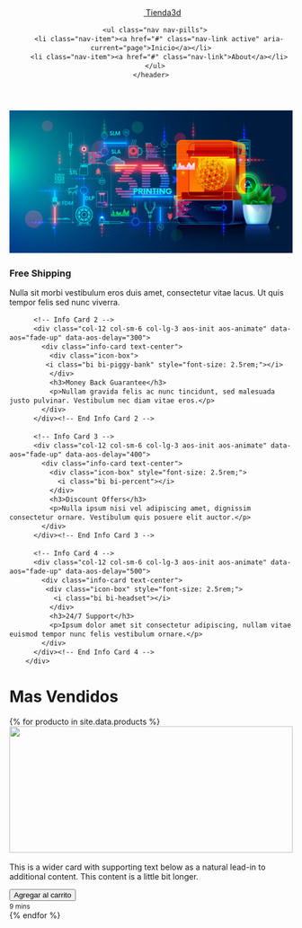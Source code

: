 <div class="container">
    <header class="d-flex flex-wrap justify-content-center py-3 mb-4 border-bottom">
      <a href="/" class="d-flex align-items-center mb-3 mb-md-0 me-md-auto link-body-emphasis text-decoration-none">
        <svg class="bi me-2" width="40" height="32" aria-hidden="true"><use xlink:href="#bootstrap"></use></svg>
        <span class="fs-4">Tienda3d</span>
      </a>

      <ul class="nav nav-pills">
        <li class="nav-item"><a href="#" class="nav-link active" aria-current="page">Inicio</a></li>
        <li class="nav-item"><a href="#" class="nav-link">About</a></li>
      </ul>
    </header>
  </div>
  <div class="p-4 p-md-5 mb-4 rounded text-body-emphasis bg-body-secondary">
   <img src="./assets/img/head.jpg" class="img-fluid" width="1296">
  </div>
  <div class="row g-4 justify-content-center">
          <!-- Info Card 1 -->
          <div class="col-12 col-sm-6 col-lg-3 aos-init aos-animate" data-aos="fade-up" data-aos-delay="200">
            <div class="info-card text-center">
              <div class="icon-box">
              <i class="bi bi-truck" style="font-size: 2.5rem;"></i>
              </div>
              <h3>Free Shipping</h3>
              <p>Nulla sit morbi vestibulum eros duis amet, consectetur vitae lacus. Ut quis tempor felis sed nunc viverra.</p>
            </div>
          </div><!-- End Info Card 1 -->

          <!-- Info Card 2 -->
          <div class="col-12 col-sm-6 col-lg-3 aos-init aos-animate" data-aos="fade-up" data-aos-delay="300">
            <div class="info-card text-center">
              <div class="icon-box">
             <i class="bi bi-piggy-bank" style="font-size: 2.5rem;"></i>
              </div>
              <h3>Money Back Guarantee</h3>
              <p>Nullam gravida felis ac nunc tincidunt, sed malesuada justo pulvinar. Vestibulum nec diam vitae eros.</p>
            </div>
          </div><!-- End Info Card 2 -->

          <!-- Info Card 3 -->
          <div class="col-12 col-sm-6 col-lg-3 aos-init aos-animate" data-aos="fade-up" data-aos-delay="400">
            <div class="info-card text-center">
              <div class="icon-box" style="font-size: 2.5rem;">
                <i class="bi bi-percent"></i>
              </div>
              <h3>Discount Offers</h3>
              <p>Nulla ipsum nisi vel adipiscing amet, dignissim consectetur ornare. Vestibulum quis posuere elit auctor.</p>
            </div>
          </div><!-- End Info Card 3 -->

          <!-- Info Card 4 -->
          <div class="col-12 col-sm-6 col-lg-3 aos-init aos-animate" data-aos="fade-up" data-aos-delay="500">
            <div class="info-card text-center">
             <div class="icon-box" style="font-size: 2.5rem;">
               <i class="bi bi-headset"></i>
              </div>
              <h3>24/7 Support</h3>
              <p>Ipsum dolor amet sit consectetur adipiscing, nullam vitae euismod tempor nunc felis vestibulum ornare.</p>
            </div>
          </div><!-- End Info Card 4 -->
        </div>
<h1>Mas Vendidos</h1>
<div class="row">

<div class="row row-cols-1 row-cols-sm-2 row-cols-md-3 g-3">
       {% for producto in site.data.products %}
        <div class="col">
          <div class="card shadow-sm">
            <img src="{{ producto.image }}"  width="100%" height="225">
            <div class="card-body">
              <p class="card-text">This is a wider card with supporting text below as a natural lead-in to additional content. This content is a little bit longer.</p>
              <div class="d-flex justify-content-between align-items-center">
                <div class="btn-group">
                  <button class="btn btn-primary" onclick="addToCart({{ producto.id }}, '{{ producto.name }}', {{ producto.price }})">Agregar al carrito</button>
                </div>
                <small class="text-body-secondary">9 mins</small>
              </div>
            </div>
          </div>
        </div>
        {% endfor %}
 </div>

</div>
